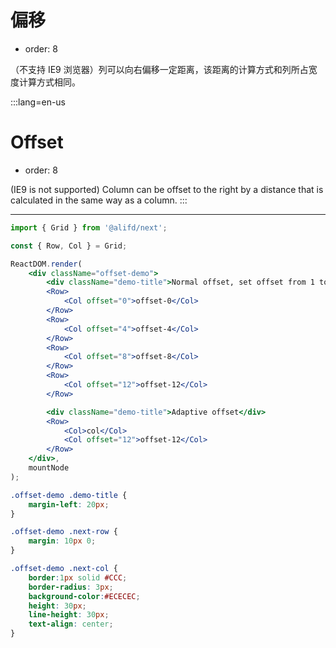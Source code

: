 # 偏移

- order: 8

（不支持 IE9 浏览器）列可以向右偏移一定距离，该距离的计算方式和列所占宽度计算方式相同。

:::lang=en-us
# Offset

- order: 8

(IE9 is not supported) Column can be offset to the right by a distance that is calculated in the same way as a column.
:::

------

````jsx
import { Grid } from '@alifd/next';

const { Row, Col } = Grid;

ReactDOM.render(
    <div className="offset-demo">
        <div className="demo-title">Normal offset, set offset from 1 to 24</div>
        <Row>
            <Col offset="0">offset-0</Col>
        </Row>
        <Row>
            <Col offset="4">offset-4</Col>
        </Row>
        <Row>
            <Col offset="8">offset-8</Col>
        </Row>
        <Row>
            <Col offset="12">offset-12</Col>
        </Row>

        <div className="demo-title">Adaptive offset</div>
        <Row>
            <Col>col</Col>
            <Col offset="12">offset-12</Col>
        </Row>
    </div>,
    mountNode
);
````

````css
.offset-demo .demo-title {
    margin-left: 20px;
}

.offset-demo .next-row {
    margin: 10px 0;
}

.offset-demo .next-col {
    border:1px solid #CCC;
    border-radius: 3px;
    background-color:#ECECEC;
    height: 30px;
    line-height: 30px;
    text-align: center;
}
````

